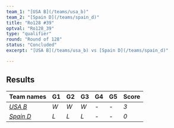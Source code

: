 ```yaml
---
team_1: "[USA B](/teams/usa_b)"
team_2: "[Spain D](/teams/spain_d)"
title: "Ro128 #39"
optval: "Ro128_39"
type: "qualifier"
round: "Round of 128"
status: "Concluded"
excerpt: "[USA B](/teams/usa_b) vs [Spain D](/teams/spain_d)"

---
```

## Results

| Team names | G1 | G2 | G3 | G4 | G5 | Score |
| -- | -- | -- | -- | -- | -- | -- |
| *[USA B](/teams/usa_b)* | *W* | *W* | *W* | *-* | *-* | *3* |
| *[Spain D](/teams/spain_d)* | *L* | *L* | *L* | *-* | *-* | *0* |
